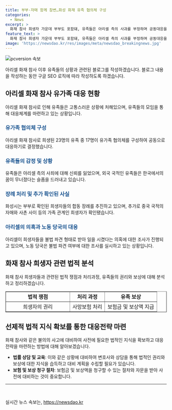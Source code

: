 ```yaml
---
title: 부부·자매 함께 참변…화성 화재 유족 협의체 구성
categories:
  - News
excerpt: >
  화재 참사 희생자 가운데 부부도 포함돼, 유족들은 아리셀 측의 사과를 부정하며 공동대응을 결의하고 있다. 외국 국적 유족들은 한국에서의 꿈이 무너져 슬픔을 감추지 못했고, 한국 국적의 40대 여성 장례가 시작됐다. 아리셀의 불법 파견 의혹에 대한 조사가 진행 중이며, 노동 당국은 불법 파견이라도 산재 보상을 받는 데는 문제가 없다고 전했다. (150자)
feature_text: >
  화재 참사 희생자 가운데 부부도 포함돼, 유족들은 아리셀 측의 사과를 부정하며 공동대응을 결의하고 있다. 외국 국적 유족들은 한국에서의 꿈이 무너져 슬픔을 감추지 못했고, 한국 국적의 40대 여성 장례가 시작됐다. 아리셀의 불법 파견 의혹에 대한 조사가 진행 중이며, 노동 당국은 불법 파견이라도 산재 보상을 받는 데는 문제가 없다고 전했다. (150자)
image: 'https://newsdao.kr/res/images/meta/newsdao_breakingnews.jpg'
---
```


<p><img src="https://newsdao.kr/res/images/meta/newsdao_breakingnews.jpg" alt="pcversion 속보" /></p>

<p>아리셀 화재 참사 이후 유족들의 상황과 관련된 블로그를 작성하겠습니다. 블로그 내용을 작성하는 동안 구글 SEO 로직에 따라 작성하도록 하겠습니다.</p>

<h2 data-ke-size="size26">아리셀 화재 참사 유가족 대응 현황</h2>

<p data-ke-size="size16">아리셀 화재 참사로 인해 유족들은 고통스러운 상황에 처해있으며, 유족들의 모임을 통해 대응체계를 마련하고 있는 상황입니다.</p>

<h3><b><span style="color: #1a5490;">유가족 협의체 구성</span></b></h3>

<p data-ke-size="size16">아리셀 화재 참사로 희생된 23명의 유족 중 17명이 유가족 협의체를 구성하여 공동으로 대응하기로 결정했습니다.</p>

<h3><b><span style="color: #1a5490;">유족들의 감정 및 상황</span></b></h3>

<p data-ke-size="size16">유족들은 아리셀 측의 사죄에 대해 신뢰를 잃었으며, 외국 국적인 유족들은 한국에서의 꿈이 무너졌다는 슬픔을 드러내고 있습니다.</p>

<h3><b><span style="color: #1a5490;">장례 처리 및 추가 확인된 사실</span></b></h3>

<p data-ke-size="size16">화성시는 부부로 확인된 희생자들의 합동 장례를 추진하고 있으며, 추가로 중국 국적의 자매와 사촌 사이 등의 가족 관계인 희생자가 확인됐습니다.</p>

<h3><b><span style="color: #1a5490;">아리셀의 의혹과 노동 당국의 대응</span></b></h3>

<p data-ke-size="size16">아리셀이 희생자들을 불법 파견 형태로 받아 일을 시켰다는 의혹에 대한 조사가 진행되고 있으며, 노동 당국은 불법 파견 여부에 대한 조사를 실시하고 있는 상황입니다.</p>

<h2 data-ke-size="size26">화재 참사 희생자 관련 법적 분석</h2>

<p data-ke-size="size16">화재 참사 희생자들과 관련된 법적 쟁점과 처리과정, 유족들의 권리와 보상에 대해 분석하고 정리하겠습니다.</p>

<table border="1" style="width: 100%;">
  <tbody>
    <tr>
      <td style="text-align: center; width: 182.8px; height: 17px;"><b>법적 쟁점</b></td>
      <td style="text-align: center; height: 17px;"><b>처리 과정</b></td>
      <td style="text-align: center; height: 17px;"><b>유족 보상</b></td>
    </tr>
    <tr>
      <td style="text-align: center; height: 17px;">희생자의 권리</td>
      <td style="text-align: center; height: 17px;">사망보험 처리</td>
      <td style="text-align: center; height: 17px;">보험금 및 보상액 지급</td>
    </tr>
  </tbody>
</table>

<h2 data-ke-size="size26">선제적 법적 지식 확보를 통한 대응전략 마련</h2>

<p data-ke-size="size16">화재 참사와 같은 불의의 사고에 대비하여 사전에 필요한 법적인 지식을 확보하고 대응 전략을 마련하는 방법에 대해 알아보겠습니다.</p>

<ul>
  <li><b>법률 상담 및 교육</b>: 이와 같은 상황에 대비하여 변호사와 상담을 통해 법적인 권리와 보상에 대한 지식을 습득하고 대비 계획을 수립할 필요가 있습니다.</li>
  <li><b>보험 및 보상 청구 절차</b>: 보험금 및 보상액을 청구할 수 있는 절차와 자문을 받아 사전에 대비하는 것이 중요합니다.</li>
</ul>

<hr>

<p data-ke-size="size16">&nbsp;</p>
실시간 뉴스 속보는, <a href="https://newsdao.kr" rel="dofollow">https://newsdao.kr</a>



